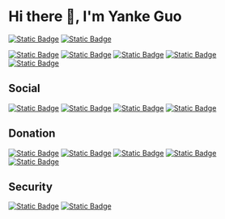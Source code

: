 # Hi there 👋, I'm Yanke Guo

[![Static Badge](https://img.shields.io/badge/Professional-DevOps-blue?style=flat-square&logo=linkedin&logoColor=white)](https://www.linkedin.com/in/yankeguo)
[![Static Badge](https://img.shields.io/badge/Location-Shenzhen-red?style=flat-square&logo=googlemaps)](https://goo.gl/maps/JREMqbKoDtqFZicA9)

[![Static Badge](https://img.shields.io/badge/Language-Go-blue?style=flat-square&logo=go&logoColor=white)](https://go.dev/)
[![Static Badge](https://img.shields.io/badge/Language-TypeScript-blue?style=flat-square&logo=typescript&logoColor=white)](https://www.typescriptlang.org/)
[![Static Badge](https://img.shields.io/badge/Language-JavaScript-blue?style=flat-square&logo=javascript&logoColor=white)](https://developer.mozilla.org/en-US/docs/Web/JavaScript)
[![Static Badge](https://img.shields.io/badge/Language-Python-blue?style=flat-square&logo=python&logoColor=white)](https://www.python.org/)
[![Static Badge](https://img.shields.io/badge/Language-Java-blue?style=flat-square&logo=openjdk)](https://openjdk.org/)

## Social

[![Static Badge](https://img.shields.io/badge/Email-hi%40yankeguo.com-purple?style=flat-square)](mailto:hi@yankeguo.com)
[![Static Badge](https://img.shields.io/badge/Website-yankeguo.com-black?style=flat-square)](https://yankeguo.com)
[![Static Badge](https://img.shields.io/badge/Discord-yankeguo-5865f2?style=flat-square&logo=discord)](https://discordapp.com/users/1065517056755245086)
[![Static Badge](https://img.shields.io/badge/X-yankeguo-black?style=flat-square&logo=x)](https://twitter.com/yankeguo)

## Donation

[![Static Badge](https://img.shields.io/badge/Patreon-Membership-000000?style=flat-square&logo=patreon&logoColor=white)](https://patreon.com/yankeguo)
[![Static Badge](https://img.shields.io/badge/GitHub-Sponsors-181717?style=flat-square&logo=github&logoColor=white)](https://github.com/sponsors/yankeguo)
[![Static Badge](https://img.shields.io/badge/BTC-Donation-f7931a?style=flat-square&logo=bitcoin&logoColor=white)](https://www.blockchain.com/btc/address/bc1qc3mk9xku6ft7pmxmfmejk46ca7a8shdqc8443s)
[![Static Badge](https://img.shields.io/badge/ETH-Donation-3c3c3d?style=flat-square&logo=ethereum&logoColor=white)](https://etherscan.io/address/0x6384b4700Ccb0F09Ef217135d42abFE5Cd98Cf0c)
[![Static Badge](https://img.shields.io/badge/SOL-Donation-9945ff?style=flat-square&logo=solana&logoColor=white)](https://dial.to/?action=solana-action%3Ahttps%3A%2F%2Fyankeguo.com%2Fapi%2Fsolana%2Factions%2Fdonate&cluster=mainnet)

## Security

[![Static Badge](https://img.shields.io/badge/View-Still_alive%3F-red?style=flat-square)](https://yankeguo.github.io/lastwill/)
[![Static Badge](https://img.shields.io/badge/View-GPG_Public_Key-red?style=flat-square)](https://keys.openpgp.org/search?q=hi@yankeguo.com)
